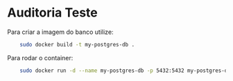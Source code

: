 # Auditoria Teste #

Para criar a imagem do banco utilize:
```bash
    sudo docker build -t my-postgres-db .
```

Para rodar o container:
```bash
    sudo docker run -d --name my-postgres-db -p 5432:5432 my-postgres-db
```


